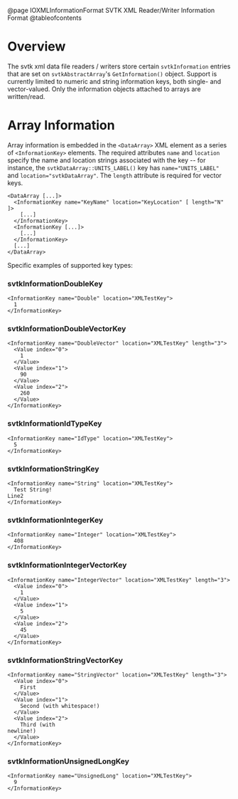 @page IOXMLInformationFormat SVTK XML Reader/Writer Information Format
@tableofcontents

# Overview #

The svtk xml data file readers / writers store certain `svtkInformation`
entries that are set on `svtkAbstractArray`'s `GetInformation()` object. Support
is currently limited to numeric and string information keys, both single- and
vector-valued. Only the information objects attached to arrays are written/read.

# Array Information #

Array information is embedded in the `<DataArray>` XML element as a series of
`<InformationKey>` elements. The required attributes `name` and `location`
specify the name and location strings associated with the key -- for instance,
the `svtkDataArray::UNITS_LABEL()` key has `name="UNITS_LABEL"` and
`location="svtkDataArray"`. The `length` attribute is required for vector keys.

```
<DataArray [...]>
  <InformationKey name="KeyName" location="KeyLocation" [ length="N" ]>
    [...]
  </InformationKey>
  <InformationKey [...]>
    [...]
  </InformationKey>
  [...]
</DataArray>
```

Specific examples of supported key types:

### svtkInformationDoubleKey ###

```
<InformationKey name="Double" location="XMLTestKey">
  1
</InformationKey>
```

### svtkInformationDoubleVectorKey ###

```
<InformationKey name="DoubleVector" location="XMLTestKey" length="3">
  <Value index="0">
    1
  </Value>
  <Value index="1">
    90
  </Value>
  <Value index="2">
    260
  </Value>
</InformationKey>
```

### svtkInformationIdTypeKey ###

```
<InformationKey name="IdType" location="XMLTestKey">
  5
</InformationKey>
```

### svtkInformationStringKey ###

```
<InformationKey name="String" location="XMLTestKey">
  Test String!
Line2
</InformationKey>
```

### svtkInformationIntegerKey ###

```
<InformationKey name="Integer" location="XMLTestKey">
  408
</InformationKey>
```

### svtkInformationIntegerVectorKey ###

```
<InformationKey name="IntegerVector" location="XMLTestKey" length="3">
  <Value index="0">
    1
  </Value>
  <Value index="1">
    5
  </Value>
  <Value index="2">
    45
  </Value>
</InformationKey>
```

### svtkInformationStringVectorKey ###

```
<InformationKey name="StringVector" location="XMLTestKey" length="3">
  <Value index="0">
    First
  </Value>
  <Value index="1">
    Second (with whitespace!)
  </Value>
  <Value index="2">
    Third (with
newline!)
  </Value>
</InformationKey>
```

### svtkInformationUnsignedLongKey ###

```
<InformationKey name="UnsignedLong" location="XMLTestKey">
  9
</InformationKey>
```
